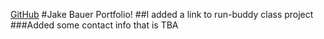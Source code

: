 [GitHub](https://github.com/Rolo2121/Portfolio.git)
#Jake Bauer Portfolio!
##I added a link to run-buddy class project
###Added some contact info that is TBA
